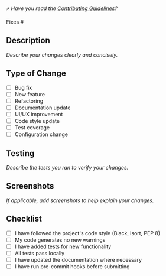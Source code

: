 ⚡ *Have you read the [Contributing Guidelines](CONTRIBUTING.md)?*

Fixes #

## Description

*Describe your changes clearly and concisely.*

## Type of Change

- [ ] Bug fix
- [ ] New feature
- [ ] Refactoring
- [ ] Documentation update
- [ ] UI/UX improvement
- [ ] Code style update
- [ ] Test coverage
- [ ] Configuration change

## Testing

*Describe the tests you ran to verify your changes.*

## Screenshots

*If applicable, add screenshots to help explain your changes.*

## Checklist

- [ ] I have followed the project's code style (Black, isort, PEP 8)
- [ ] My code generates no new warnings
- [ ] I have added tests for new functionality
- [ ] All tests pass locally
- [ ] I have updated the documentation where necessary
- [ ] I have run pre-commit hooks before submitting
